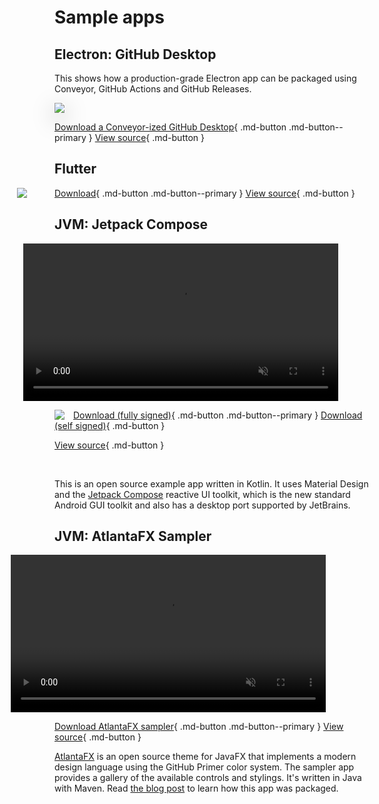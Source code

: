 # Sample apps

## Electron: GitHub Desktop

This shows how a production-grade Electron app can be packaged using Conveyor, GitHub Actions and GitHub Releases.

<img src="https://desktop.github.com/images/github-desktop-screenshot-mac.png" style="box-shadow: 0 10px 35px rgb(0 0 0 / 35%)"></img>

[Download a Conveyor-ized GitHub Desktop](https://hydraulic-software.github.io/github-desktop/download.html){ .md-button .md-button--primary } [View source](https://github.com/hydraulic-software/github-desktop/){ .md-button }

## Flutter

<img src="../images/flutter-demo.png" style="float: left; margin-left: -60px"></img>

[Download](https://hydraulic-software.github.io/flutter-demo/download.html){ .md-button .md-button--primary } [View source](https://github.com/hydraulic-software/flutter-demo){ .md-button }

## JVM: Jetpack Compose

<video width="100%" playsinline autoplay muted loop style="margin-left: -50px"><source src="https://www.hydraulic.software/assets/images/video/Eton.mp4" type="video/mp4"></video>

<img src="../images/compose-multiplatform.svg" style="float: left; padding-right: 1em"></img>

[Download (fully signed)](https://hydraulic-software.github.io/eton-desktop/download.html){ .md-button .md-button--primary } [Download (self signed)](https://downloads.hydraulic.dev/eton-sample/selfsigned/download.html){ .md-button }

[View source](https://github.com/hydraulic-software/eton-desktop){ .md-button }

<br style="clear: right" />

This is an open source example app written in Kotlin. It uses Material Design and the [Jetpack Compose](https://www.jetbrains.com/lp/compose-desktop/) reactive UI toolkit, which is the new standard Android GUI toolkit and also has a desktop port supported by JetBrains.

## JVM: AtlantaFX Sampler

<video width="100%" playsinline autoplay muted loop style="margin-left: -70px"><source type="video/mp4" src="https://www.hydraulic.software/assets/images/video/AtlantaFX-1.1.mp4"/></video>

[Download AtlantaFX sampler](https://downloads.hydraulic.dev/atlantafx/sampler/download.html){ .md-button .md-button--primary } [View source](https://github.com/hydraulic-software/atlantafx){ .md-button }

[AtlantaFX](https://github.com/mkpaz/atlantafx) is an open source theme for JavaFX that implements a modern design language using the GitHub Primer color system. The sampler app provides a gallery of the available controls and stylings. It's written in Java with Maven. Read [the blog post](https://hydraulic.software/blog/3-atlantafx-sampler.html) to learn how this app was packaged.
